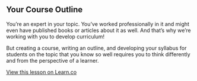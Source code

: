 ## Your Course Outline 

You’re an expert in your topic. You’ve worked professionally in it and might even have published books or articles about it as well. And that’s why we’re working with you to develop curriculum!

But creating a course, writing an outline, and developing your syllabus for students on the topic that you know so well requires you to think differently and from the perspective of a learner. 


<a href='https://learn.co/lessons/thinking-about-your-course' data-visibility='hidden'>View this lesson on Learn.co</a>
